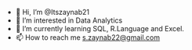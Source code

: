 - 👋 Hi, I’m @Itszaynab21
- 👀 I’m interested in Data Analytics
- 🌱 I’m currently learning SQL, R.Language and Excel. 
- 📫 How to reach me s.zaynab22@gmail.com

<!---
Itszaynab21/Itszaynab21 is a ✨ special ✨ repository because its `README.md` (this file) appears on your GitHub profile.
You can click the Preview link to take a look at your changes.
--->
